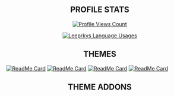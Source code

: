 <h2 align="center">PROFILE STATS</h2>
<a href="https://github.com/leeprky">
  <p align="center">
    <img src="https://komarev.com/ghpvc/?username=Leeprky" alt="Profile Views Count">
  </p>
  <p align="center">
    <img align="center" src="https://github-readme-stats.vercel.app/api?username=LuckFire&show_icons=true&theme=dark" alt="Leeprkys Language Usages">
  </p>
</a>

<h2 align="center">THEMES</h2>

[![ReadMe Card](https://github-readme-stats.vercel.app/api/pin/?username=Leeprky&repo=BetterDefaultGlasscord&theme=dark)](https://github.com/leeprky/BetterDefaultGlasscord)
[![ReadMe Card](https://github-readme-stats.vercel.app/api/pin/?username=Leeprky&repo=FullyThemedDiscord&theme=dark)](https://github.com/leeprky/FullyThemedDiscord)
[![ReadMe Card](https://github-readme-stats.vercel.app/api/pin/?username=Leeprky&repo=slook_theme&theme=dark)](https://github.com/leeprky/slook_theme)
[![ReadMe Card](https://github-readme-stats.vercel.app/api/pin/?username=Leeprky&repo=Lode&theme=dark)](https://github.com/leeprky/Lode)

<h2 align="center">THEME ADDONS</h2>
